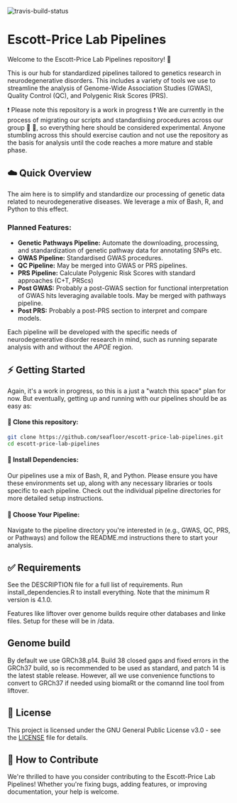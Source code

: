 ![travis-build-status](https://app.travis-ci.com/seafloor/escott-price-lab-pipelines.svg])

# Escott-Price Lab Pipelines

Welcome to the Escott-Price Lab Pipelines repository! :wave: 

This is our hub for standardized pipelines tailored to genetics research in neurodegenerative disorders. This includes a variety of tools we use to streamline the analysis of Genome-Wide Association Studies (GWAS), Quality Control (QC), and Polygenic Risk Scores (PRS).

:exclamation: Please note this repository is a work in progress :exclamation: We are currently in the process of migrating our scripts and standardising procedures across our group :raised_hands: :raised_hands:, so everything here should be considered experimental. Anyone stumbling across this should exercise caution and not use the repository as the basis for analysis until the code reaches a more mature and stable phase.

## :cloud: Quick Overview

The aim here is to simplify and standardize our processing of genetic data related to neurodegenerative diseases. We leverage a mix of Bash, R, and Python to this effect.

### Planned Features:

- **Genetic Pathways Pipeline:**  Automate the downloading, processing, and standardization of genetic pathway data for annotating SNPs etc.
- **GWAS Pipeline:** Standardised GWAS procedures. 
- **QC Pipeline:** May be merged into GWAS or PRS pipelines.
- **PRS Pipeline:** Calculate Polygenic Risk Scores with standard approaches (C+T, PRScs)
- **Post GWAS:** Probably a post-GWAS section for functional interpretation of GWAS hits leveraging available tools. May be merged with pathways pipeline.
- **Post PRS:** Probably a post-PRS section to interpret and compare models.

Each pipeline will be developed with the specific needs of neurodegenerative disorder research in mind, such as running separate analysis with and without the *APOE* region.

## :zap: Getting Started

Again, it's a work in progress, so this is a just a "watch this space" plan for now. But eventually, getting up and running with our pipelines should be as easy as:

#### :seedling: Clone this repository:

```bash
git clone https://github.com/seafloor/escott-price-lab-pipelines.git
cd escott-price-lab-pipelines
```

#### :seedling: Install Dependencies:

Our pipelines use a mix of Bash, R, and Python. Please ensure you have these environments set up, along with any necessary libraries or tools specific to each pipeline. Check out the individual pipeline directories for more detailed setup instructions.

#### :seedling: Choose Your Pipeline:

Navigate to the pipeline directory you're interested in (e.g., GWAS, QC, PRS, or Pathways) and follow the README.md instructions there to start your analysis.

## :white_check_mark: Requirements

See the DESCRIPTION file for a full list of requirements. Run install_dependencies.R to install everything. Note that the minimum R version is 4.1.0.

Features like liftover over genome builds require other databases and linke files. Setup for these will be in /data.

## Genome build

By default we use GRCh38.p14. Build 38 closed gaps and fixed errors in the GRCh37 build, so is recommended to be used as standard, and patch 14 is the latest stable release. However, all we use convenience functions to convert to GRCh37 if needed using biomaRt or the comannd line tool from liftover.

## :page_facing_up: License

This project is licensed under the GNU General Public License v3.0 - see the [LICENSE](LICENSE) file for details.

## :green_heart: How to Contribute

We're thrilled to have you consider contributing to the Escott-Price Lab Pipelines! Whether you're fixing bugs, adding features, or improving documentation, your help is welcome.

